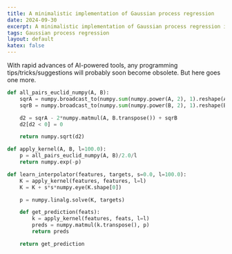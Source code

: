 ```yaml
---
title: A minimalistic implementation of Gaussian process regression
date: 2024-09-30
excerpt: A minimalistic implementation of Gaussian process regression in Python
tags: Gaussian process regression
layout: default
katex: false
---
```


With rapid advances of AI-powered tools, any programming tips/tricks/suggestions will probably soon become obsolete.
But here goes one more.

```python
def all_pairs_euclid_numpy(A, B):
	sqrA = numpy.broadcast_to(numpy.sum(numpy.power(A, 2), 1).reshape(A.shape[0], 1), (A.shape[0], B.shape[0]))
	sqrB = numpy.broadcast_to(numpy.sum(numpy.power(B, 2), 1).reshape(B.shape[0], 1), (B.shape[0], A.shape[0])).transpose()

	d2 = sqrA - 2*numpy.matmul(A, B.transpose()) + sqrB
	d2[d2 < 0] = 0

	return numpy.sqrt(d2)

def apply_kernel(A, B, l=100.0):
	p = all_pairs_euclid_numpy(A, B)/2.0/l
	return numpy.exp(-p)

def learn_interpolator(features, targets, s=0.0, l=100.0):
	K = apply_kernel(features, features, l=l)
	K = K + s*s*numpy.eye(K.shape[0])

	p = numpy.linalg.solve(K, targets)

	def get_prediction(feats):
		k = apply_kernel(features, feats, l=l)
		preds = numpy.matmul(k.transpose(), p)
		return preds

	return get_prediction
```